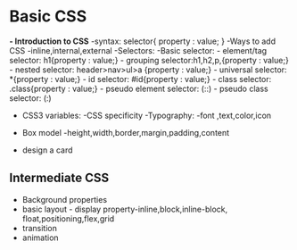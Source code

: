 # Basic CSS

**- Introduction to CSS**
-syntax:
selector{
    property : value;
}
-Ways to add CSS
    -inline,internal,external
-Selectors:
    -Basic selector:
        - element/tag selector: h1{property : value;}
        - grouping selector:h1,h2,p,{property : value;}
        - nested selector: header>nav>ul>a {property : value;}
        - universal selector: *{property : value;}
        - id selector: #id{property : value;}
        - class selector: .class{property : value;}
        - pseudo element selector: (::)
        - pseudo class selector: (:)

- CSS3 variables:
-CSS specificity
-Typography:
    -font ,text,color,icon

- Box model
    -height,width,border,margin,padding,content
- design a card

## Intermediate CSS

- Background properties
- basic layout - display property-inline,block,inline-block, float,positioning,flex,grid
- transition
- animation
